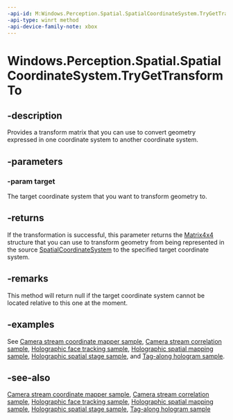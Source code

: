 ```yaml
---
-api-id: M:Windows.Perception.Spatial.SpatialCoordinateSystem.TryGetTransformTo(Windows.Perception.Spatial.SpatialCoordinateSystem)
-api-type: winrt method
-api-device-family-note: xbox
---
```


<!-- Method syntax
public Windows.Foundation.IReference<Windows.Foundation.Numerics.Matrix4x4> TryGetTransformTo(Windows.Perception.Spatial.SpatialCoordinateSystem target)
-->

# Windows.Perception.Spatial.SpatialCoordinateSystem.TryGetTransformTo

## -description
Provides a transform matrix that you can use to convert geometry expressed in one coordinate system to another coordinate system.

## -parameters
### -param target
The target coordinate system that you want to transform geometry to.

## -returns
If the transformation is successful, this parameter returns the [Matrix4x4](https://docs.microsoft.com/dotnet/api/system.numerics.matrix4x4) structure that you can use to transform geometry from being represented in the source [SpatialCoordinateSystem](spatialcoordinatesystem.md) to the specified target coordinate system.

## -remarks
This method will return null if the target coordinate system cannot be located relative to this one at the moment.

## -examples

See [Camera stream coordinate mapper sample](/samples/microsoft/windows-universal-samples/camerastreamcoordinatemapper/), [Camera stream correlation sample](/samples/microsoft/windows-universal-samples/camerastreamcorrelation/), [Holographic face tracking sample](/samples/microsoft/windows-universal-samples/holographicfacetracking/), [Holographic spatial mapping sample](/samples/microsoft/windows-universal-samples/holographicspatialmapping/), [Holographic spatial stage sample](/samples/microsoft/windows-universal-samples/holographicspatialstage/), and [Tag-along hologram sample](/samples/microsoft/windows-universal-samples/holographictagalong/).

## -see-also

[Camera stream coordinate mapper sample](/samples/microsoft/windows-universal-samples/camerastreamcoordinatemapper/), [Camera stream correlation sample](/samples/microsoft/windows-universal-samples/camerastreamcorrelation/), [Holographic face tracking sample](/samples/microsoft/windows-universal-samples/holographicfacetracking/), [Holographic spatial mapping sample](/samples/microsoft/windows-universal-samples/holographicspatialmapping/), [Holographic spatial stage sample](/samples/microsoft/windows-universal-samples/holographicspatialstage/), [Tag-along hologram sample](/samples/microsoft/windows-universal-samples/holographictagalong/)
